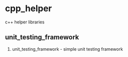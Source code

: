 # cpp_helper
c++ helper libraries

## unit_testing_framework
1) unit_testing_framework - simple unit testing framework 
